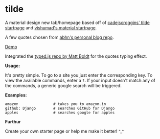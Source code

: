 # tilde

A material design new tab/homepage based off of [cadejscroggins' tilde startpage](https://cadejscroggins.github.io/tilde/) and [vishumad's material startpage](https://www.github.com/vishnumad/material-tilde).

A few quotes chosen from [abhn's personal blog repo](https://github.com/abhn/abhn.github.io).

[Demo](http://darth-dodo.github.io/tilde/)

Integrated the [typed.js repo by Matt Boldt](https://github.com/mattboldt/typed.js) for the quotes typing effect.

**Usage:**

It's pretty simple. To go to a site you just enter the corresponding key. To view the available commands, enter a `?`. If your input doesn't match any of the commands, a generic google search will be triggered.

**Examples:**

```
amazon                # takes you to amazon.in
github: Django        # searches GitHub for Django
apples                # searches google for apples
```
**Furthur**

Create your own starter page or help me make it better! ^_^